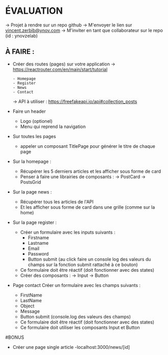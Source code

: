 # ÉVALUATION

-> Projet à rendre sur un repo github
-> M'envoyer le lien sur vincent.zerbib@ynov.com
-> M'inviter en tant que collaborateur sur le repo (id : ynovzelab)

## À FAIRE : 

  - Créer des routes (pages) sur votre application 
    -> https://reactrouter.com/en/main/start/tutorial

        - Homepage
        - Register
        - News
        - Contact

    -> API à utiliser : https://freefakeapi.io/api#collection_posts

  - Faire un header 
    - Logo (optionel)
    - Menu qui reprend la navigation 

  - Sur toutes les pages 

    - appeler un composant TitlePage pour générer le titre de chaque page
  
  - Sur la homepage : 
    - Récupérer les 5 derniers articles et les afficher sous forme de card 
    - Penser à faire une librairies de composants : 
      -> PostCard
      -> PostsGrid

  - Sur la page news : 
    - Récupérer tous les articles de l'API
    - Et les afficher sous forme de card dans une grille (comme sur la home)

  - Sur la page register :
    - Créer un formulaire avec les inputs suivants :
      - Firstname
      - Lastname
      - Email
      - Password
      - Button submit (au click faire un console log des valeurs du champs sur la fonction submit rattaché à ce bouton)
    - Ce formulaire doit être réactif (doit fonctionner avec des states)
    - Créer des composants : 
      -> Input
      -> Button
  
  - Page contact 
    Créer un formulaire avec les champs suivants : 

      - FirstName
      - LastName
      - Object 
      - Message
      - Button submit (console.log des valeurs des champs)
      - Ce formulaire doit être réactif (doit fonctionner avec des states)
      - Ce formulaire doit utiliser les composants Input et Button

#BONUS

  - Créer une page single article
    -localhost:3000/news/[id]
